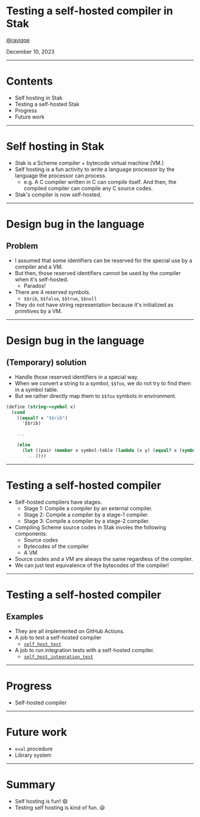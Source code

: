 # Testing a self-hosted compiler in Stak

[@raviqqe](https://github.com/raviqqe)

December 10, 2023

---

# Contents

- Self hosting in Stak
- Testing a self-hosted Stak
- Progress
- Future work

---

# Self hosting in Stak

- Stak is a Scheme compiler + bytecode virtual machine (VM.)
- Self hosting is a fun activity to write a language processor by the language the processor can process.
  - e.g. A C compiler written in C can compile itself. And then, the compiled compiler can compile any C source codes.
- Stak's compiler is now self-hosted.

---

# Design bug in the language

## Problem

- I assumed that some identifiers can be reserved for the special use by a compiler and a VM.
- But then, those reserved identifiers cannot be used by the compiler when it's self-hosted.
  - Paradox!
- There are 4 reserved symbols.
  - `$$rib`, `$$false`, `$$true`, `$$null`
- They do not have string representation because it's initialized as primitives by a VM.

---

# Design bug in the language

## (Temporary) solution

- Handle those reserved identifiers in a special way.
- When we convert a string to a symbol, `$$foo`, we do not try to find them in a symbol table.
- But we rather directly map them to `$$foo` symbols in environment.

```scheme
(define (string->symbol x)
  (cond
    ((equal? x "$$rib")
      '$$rib)

    ...

    (else
      (let ((pair (member x symbol-table (lambda (x y) (equal? x (symbol->string y))))))
        ...))))
```

---

# Testing a self-hosted compiler

- Self-hosted compilers have stages.
  - Stage 1: Compile a compiler by an external compiler.
  - Stage 2: Compile a compiler by a stage-1 compiler.
  - Stage 3: Compile a compiler by a stage-2 compiler.
- Compiling Scheme source codes in Stak involes the following components:
  - Source codes
  - Bytecodes of the compiler
  - A VM
- Source codes and a VM are always the same regardless of the compiler.
- We can just test equivalence of the bytecodes of the compiler!

---

# Testing a self-hosted compiler

## Examples

- They are all implemented on GitHub Actions.
- A job to test a self-hosted compiler
  - [`self_host_test`](https://github.com/raviqqe/stak/actions/runs/7135682356/job/19432890914)
- A job to run integration tests with a self-hosted compiler.
  - [`self_host_integration_test`](https://github.com/raviqqe/stak/actions/runs/7135682356/job/19432890914)

---

# Progress

- Self-hosted compiler

---

# Future work

- `eval` procedure
- Library system

---

# Summary

- Self hosting is fun! 😄
- Testing self hosting is kind of fun. 😃
